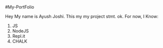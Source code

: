 #My-PortFolio

Hey My name is Ayush Joshi.
This my my project stmt. ok.
For now, I Know:

1. JS
1. NodeJS
1. Repl.it
1. CHALK


